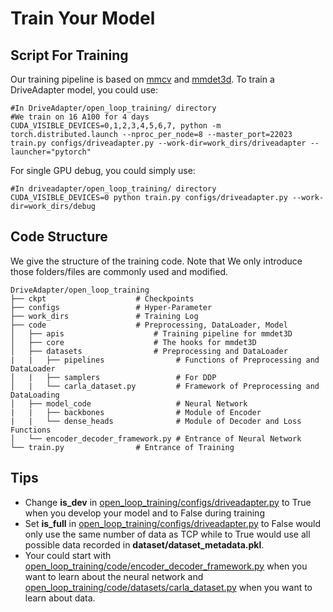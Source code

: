 # Train Your Model

## Script For Training

Our training pipeline is based on [mmcv](https://github.com/open-mmlab/mmcv) and [mmdet3d](https://github.com/open-mmlab/mmdetection3d). To train a DriveAdapter model, you could use:
```shell
#In DriveAdapter/open_loop_training/ directory
#We train on 16 A100 for 4 days
CUDA_VISIBLE_DEVICES=0,1,2,3,4,5,6,7, python -m torch.distributed.launch --nproc_per_node=8 --master_port=22023 train.py configs/driveadapter.py --work-dir=work_dirs/driveadapter --launcher="pytorch"
```

For single GPU debug, you could simply use:
```shell
#In driveadapter/open_loop_training/ directory
CUDA_VISIBLE_DEVICES=0 python train.py configs/driveadapter.py --work-dir=work_dirs/debug
```

## Code Structure
We give the structure of the training code. Note that We only introduce those folders/files are commonly used and modified.

    DriveAdapter/open_loop_training
    ├── ckpt                    # Checkpoints
    ├── configs                 # Hyper-Parameter
    ├── work_dirs               # Training Log
    ├── code                    # Preprocessing, DataLoader, Model
    │   ├── apis                    # Training pipeline for mmdet3D
    │   ├── core                    # The hooks for mmdet3D
    │   ├── datasets                # Preprocessing and DataLoader
    |   |   ├── pipelines                # Functions of Preprocessing and DataLoader
    │   |   ├── samplers                 # For DDP
    │   |   └── carla_dataset.py         # Framework of Preprocessing and DataLoading
    │   ├── model_code                   # Neural Network
    |   |   ├── backbones                # Module of Encoder
    |   |   └── dense_heads              # Module of Decoder and Loss Functions
    │   └── encoder_decoder_framework.py # Entrance of Neural Network
    └── train.py                # Entrance of Training



## Tips
- Change **is_dev** in [open_loop_training/configs/driveadapter.py](../open_loop_training/configs/driveadapter.py) to True when you develop your model and to False during training
- Set **is_full** in [open_loop_training/configs/driveadapter.py](../open_loop_training/configs/driveadapter.py) to False would only use the same number of data as TCP while to True would use all possible data recorded in **dataset/dataset_metadata.pkl**.
- Your could start with [open_loop_training/code/encoder_decoder_framework.py](../open_loop_training/configs/driveadapter.py) when you want to learn about the neural network and [open_loop_training/code/datasets/carla_dataset.py](../open_loop_training/configs/driveadapter.py) when you want to learn about data.